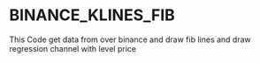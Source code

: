 # BINANCE_KLINES_FIB
This Code get data from over binance and draw fib lines and draw regression channel with level price
